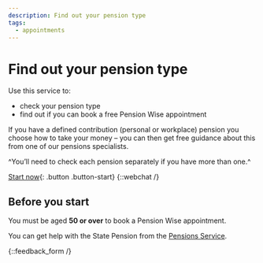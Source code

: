 ```yaml
---
description: Find out your pension type
tags:
  - appointments
---
```


# Find out your pension type

Use this service to:

- check your pension type
- find out if you can book a free Pension Wise appointment

If you have a defined contribution (personal or workplace) pension you choose how to take your money – you can then get free guidance about this from one of our pensions specialists.

^You’ll need to check each pension separately if you have more than one.^

[Start now](/en/pension-type-tool/question-1){: .button .button-start}
{::webchat /}

## Before you start

You must be aged **50 or over** to book a Pension Wise appointment.

You can get help with the State Pension from the [Pensions Service](http://www.gov.uk/contact-pension-service).

{::feedback_form /}
